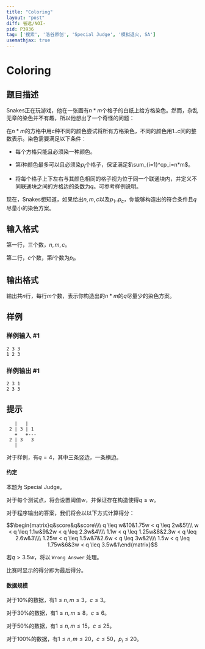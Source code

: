 ```yaml
---
title: "Coloring"
layout: "post"
diff: 省选/NOI-
pid: P3936
tag: ['搜索', '洛谷原创', 'Special Judge', '模拟退火, SA']
usemathjax: true
---
```


# Coloring
## 题目描述

$\text{Snakes}$正在玩游戏，他在一张画有$n*m$个格子的白纸上给方格染色。然而，杂乱无章的染色并不有趣，所以他想出了一个奇怪的问题：


在$n*m$的方格中用$c$种不同的颜色尝试将所有方格染色，不同的颜色用$1..c$间的整数表示。染色需要满足以下条件：


+ 每个方格只能且必须染一种颜色。

+ 第$i$种颜色最多可以且必须染$p_i$个格子，保证满足$\sum_{i=1}^cp_i=n*m$。

+ 将每个格子上下左右与其颜色相同的格子视为位于同一个联通块内，并定义不同联通块之间的方格边的条数为$q$。可参考样例说明。


现在，$\text{Snakes}$想知道，如果给出$n,m,c$以及$p_1..p_c$，你能够构造出的符合条件且$q$尽量小的染色方案。

## 输入格式

第一行，三个数，$n,m,c$。


第二行，$c$个数，第$i$个数为$p_i$。

## 输出格式

输出共$n$行，每行$m$个数，表示你构造出的$n*m$的$q$尽量少的染色方案。

## 样例

### 样例输入 #1
```
2 3 3
1 2 3
```
### 样例输出 #1
```
2 3 1
2 3 3
```
## 提示

```plain
   |   |   
 2 | 3 | 1 
   +   +---
 2 | 3   3 
   |       
```

对于样例，有$q=4$，其中三条竖边，一条横边。


#### 约定


本题为 Special Judge。


对于每个测试点，将会设置阈值$w$，并保证存在构造使得$q\leq w$。


对于程序输出的答案，我们将会以以下方式计算得分：


$$\begin{matrix}q&score&q&score\\\\ q \leq w&10&1.75w < q \leq 2w&5\\\\ w < q \leq 1.1w&9&2w < q \leq 2.3w&4\\\\ 1.1w < q \leq 1.25w&8&2.3w < q \leq 2.6w&3\\\\ 1.25w < q \leq 1.5w&7&2.6w < q \leq 3w&2\\\\ 1.5w < q \leq 1.75w&6&3w < q \leq 3.5w&1\end{matrix}$$


若$q > 3.5w$，将以 `Wrong Answer` 处理。


比赛时显示的得分即为最后得分。


#### 数据规模


对于$10\%$的数据，有$1\leq n,m\leq 3$，$c\leq 3$。


对于$30\%$的数据，有$1\leq n,m\leq 8$，$c\leq 6$。


对于$50\%$的数据，有$1\leq n,m\leq 15$，$c\leq 25$。


对于$100\%$的数据，有$1\leq n,m\leq 20$，$c\leq 50$，$p_i\leq 20$。

